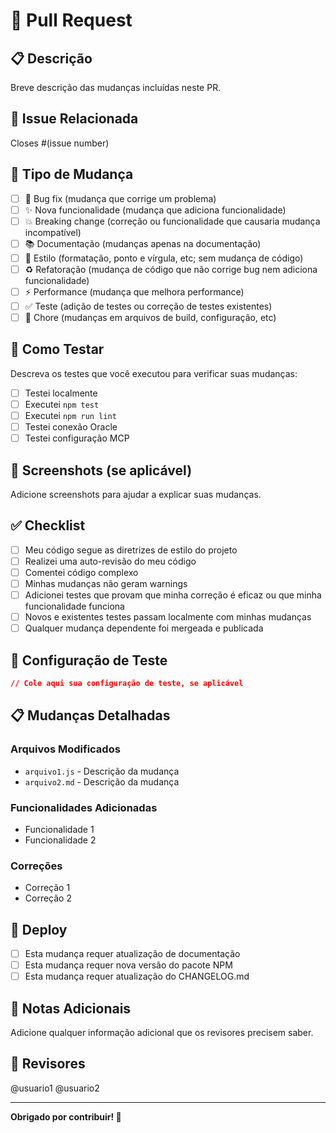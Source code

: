 # 📝 Pull Request

## 📋 Descrição
Breve descrição das mudanças incluídas neste PR.

## 🔗 Issue Relacionada
Closes #(issue number)

## 🧪 Tipo de Mudança
- [ ] 🐛 Bug fix (mudança que corrige um problema)
- [ ] ✨ Nova funcionalidade (mudança que adiciona funcionalidade)
- [ ] 💥 Breaking change (correção ou funcionalidade que causaria mudança incompatível)
- [ ] 📚 Documentação (mudanças apenas na documentação)
- [ ] 🎨 Estilo (formatação, ponto e vírgula, etc; sem mudança de código)
- [ ] ♻️ Refatoração (mudança de código que não corrige bug nem adiciona funcionalidade)
- [ ] ⚡ Performance (mudança que melhora performance)
- [ ] ✅ Teste (adição de testes ou correção de testes existentes)
- [ ] 🔧 Chore (mudanças em arquivos de build, configuração, etc)

## 🧪 Como Testar
Descreva os testes que você executou para verificar suas mudanças:

- [ ] Testei localmente
- [ ] Executei `npm test`
- [ ] Executei `npm run lint`
- [ ] Testei conexão Oracle
- [ ] Testei configuração MCP

## 📸 Screenshots (se aplicável)
Adicione screenshots para ajudar a explicar suas mudanças.

## ✅ Checklist
- [ ] Meu código segue as diretrizes de estilo do projeto
- [ ] Realizei uma auto-revisão do meu código
- [ ] Comentei código complexo
- [ ] Minhas mudanças não geram warnings
- [ ] Adicionei testes que provam que minha correção é eficaz ou que minha funcionalidade funciona
- [ ] Novos e existentes testes passam localmente com minhas mudanças
- [ ] Qualquer mudança dependente foi mergeada e publicada

## 🔧 Configuração de Teste
```json
// Cole aqui sua configuração de teste, se aplicável
```

## 📋 Mudanças Detalhadas
### Arquivos Modificados
- `arquivo1.js` - Descrição da mudança
- `arquivo2.md` - Descrição da mudança

### Funcionalidades Adicionadas
- Funcionalidade 1
- Funcionalidade 2

### Correções
- Correção 1
- Correção 2

## 🚀 Deploy
- [ ] Esta mudança requer atualização de documentação
- [ ] Esta mudança requer nova versão do pacote NPM
- [ ] Esta mudança requer atualização do CHANGELOG.md

## 📝 Notas Adicionais
Adicione qualquer informação adicional que os revisores precisem saber.

## 👥 Revisores
@usuario1 @usuario2

---

**Obrigado por contribuir! 🚀**
